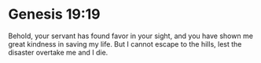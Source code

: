 # Genesis 19:19

Behold, your servant has found favor in your sight, and you have shown me great kindness in saving my life. But I cannot escape to the hills, lest the disaster overtake me and I die.
